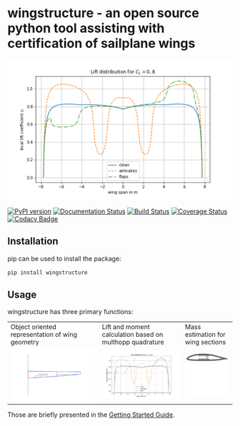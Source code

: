 # wingstructure - an open source python tool assisting with certification of sailplane wings

![lift distribution](examples/Liftdistribution.png)

[![PyPI version](https://badge.fury.io/py/wingstructure.svg)](https://badge.fury.io/py/wingstructure) [![Documentation Status](https://readthedocs.org/projects/wingstructure/badge/?version=latest)](https://wingstructure.readthedocs.io/en/latest/?badge=latest) [![Build Status](https://travis-ci.com/akafliegdarmstadt/wingstructure.svg?branch=master)](https://travis-ci.com/akafliegdarmstadt/wingstructure) [![Coverage Status](https://coveralls.io/repos/github/akafliegdarmstadt/wingstructure/badge.svg?branch=master)](https://coveralls.io/github/akafliegdarmstadt/wingstructure?branch=coveralls) [![Codacy Badge](https://api.codacy.com/project/badge/Grade/1d3c65877733486cace59b0ffe890407)](https://www.codacy.com/app/helo9/wingstructure?utm_source=github.com&amp;utm_medium=referral&amp;utm_content=helo9/wingstructure&amp;utm_campaign=Badge_Grade)

## Installation
pip can be used to install the package:
```sh
pip install wingstructure
```

## Usage

wingstructure has three primary functions:

<table>
 <tr>
  <td>Object oriented representation of wing geometry</td>
  <td>Lift and moment calculation based on multhopp quadrature</td>
  <td>Mass estimation for wing sections</td>
 </tr>
 <tr>
  <td><img src="examples/wing.png"> </td>
  <td><img src="examples/Liftdistribution.png"></td>
  <td><img src="examples/section.svg"></td>
 </tr>
 <tr>
 </tr>
</table>

Those are briefly presented in the [Getting Started Guide](https://wingstructure.readthedocs.io/en/latest/usage/quickstart.html).

